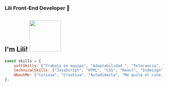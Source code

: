 ### Lili Front-End Developer  👋
<h2> I'm Lili! <img src="https://media.giphy.com/media/JIX9t2j0ZTN9S/giphy.gif" width="100"></h2>

```javascript
const skills = {
    softSkills: ["Trabajo en equipo", "Adaptabilidad ", "Tolerancia", "Creatividad"],
    technicalSkills: ["JavaScript", "HTML", "CSS", "React", "Indesign", "Illustrator", "Photoshop", "AfterEffects",],
    AboutMe: ["Curiosa", "Creativa", "Autodidacta", "Me gusta el cine, el arte y los animales"],
};
```

<!--
**ravalidesign/ravalidesign** is a ✨ _special_ ✨ repository because its `README.md` (this file) appears on your GitHub profile.

Here are some ideas to get you started:

- 🔭 I’m currently working on ...
- 🌱 I’m currently learning ...
- 👯 I’m looking to collaborate on ...
- 🤔 I’m looking for help with ...
- 💬 Ask me about ...
- 📫 How to reach me: ...
- 😄 Pronouns: ...
- ⚡ Fun fact: ...
-->
